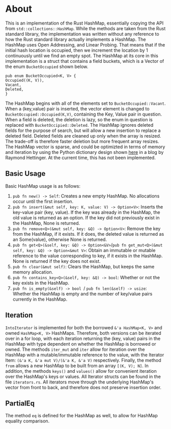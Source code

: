 # About

This is an implementation of the Rust HashMap, essentially copying the API from
`std::collections::HashMap`. While the methods are taken from the Rust standard library, the implementation was written without any reference to how the Rust standard library actually implements a HashMap. The HashMap uses Open Addressing, and Linear Probing. That means that if the initial hash location is occupied, then we increment the location by 1 continuously until we find an empty spot.
The HashMap at its core in this implementation is a struct that contains a field buckets, which is a Vector of the enum `BucketOccupied` shown below.

```
pub enum BucketOccupied<K, V> {
Occupied((K, V)),
Vacant,
Deleted,
}
```

The HashMap begins with all of the elements set to `BucketOccupied::Vacant`. When a (key,value) pair is inserted, the vector element is changed to `BucketOccupied::Occupied(K,V)`,
containing the Key, Value pair in question. When a field is deleted, the deletion is lazy, so the enum in question is replaced with `BucketOccipied::Deleted`. The HashMap ignores deleted fields for the purpose of search, but will allow a new insertion to replace a deleted field.
Deleted fields are cleaned up only when the array is resized. The trade-off is therefore faster deletion but more frequent array resizes. The HashMap vector is sparse, and could be optimizted in terms of memory and iteration by using the Python dictionary design shown [here](https://mail.python.org/pipermail/python-dev/2012-December/123028.html) in a blog by Raymond Hettinger. At the current time, this has not been implemented.

## Basic Usage

Basic HashMap usage is as follows:

1. `pub fn new() -> Self`: Creates a new empty HashMap. No allocations occur
   until the first insertion.
2. `pub fn insert(&mut self, key: K, value: V) -> Option<V>`: Inserts the key-value pair (key, value). If the key was already in the HashMap, the old value is returned as an option. If the key did not previously exist in the HashMap, None is returned.
3. `pub fn remove<Q>(&mut self, key: &Q) -> Option<V>`: Remove the key from
   the HashMap, if it exists. If it does, the deleted value is returned as an
   Some(value), otherwise None is returned.
4. `pub fn get<Q>(&self, key: &Q) -> Option<&V>`/`pub fn get_mut<Q>(&mut self, key: &Q) -> Option<&mut V>`: Obtain an immutable or mutable reference to the value corresponding to key, if it exists in the HashMap. None is returned if the key does not exist.
5. `pub fn clear(&mut self)`: Clears the HashMap, but keeps the same memory allocation.
6. `pub fn contains_key<Q>(&self, key: &Q) -> bool`: Whether or not the key
   exists in the HashMap.
7. `pub fn is_empty(&self) -> bool `/ `pub fn len(&self) -> usize`: Whether the HashMap is empty and the number of key/value pairs currently in the HashMap.

## Iteration

`IntoIterator` is implemented for both the borrowed `&'a HashMap<K, V>` and owned `HashMap<K, V>` HashMaps. Therefore, both versions can be iterated over in a for loop, with each iteration returning the (key, value) pairs in the HashMap with type dependent on whether the HashMap is borrowed or owned. The methods `iter_mut` and `iter` allow for iteration over the HashMap with a mutable/immutable reference to the value, with the Iterator Item: `(&'a K, &'a mut V)/(&'a K, &'a V)` respectively. Finally, the method `from` allows a new HashMap to be built from an array `[(K, V); N]`. In addition, the methods `keys()` and `values()` allow for convenient iteration over the HashMap's keys or values. All Iterator structs can be found in the file `iterators.rs`. All iterators move through the underlying HashMap's vector from front to back, and therefore does not
preserve insertion order.

## PartialEq

The method `eq` is defined for the HashMap as well, to allow for HashMap equality comparison.
